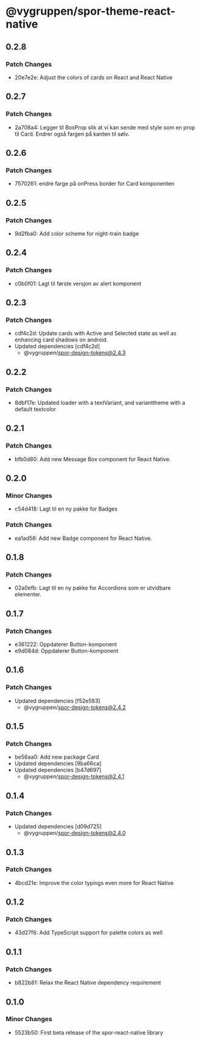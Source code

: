 # @vygruppen/spor-theme-react-native

## 0.2.8

### Patch Changes

- 20e7e2e: Adjust the colors of cards on React and React Native

## 0.2.7

### Patch Changes

- 2a708a4: Legger til BoxProp slik at vi kan sende med style som en prop til Card. Endrer også fargen på kanten til sølv.

## 0.2.6

### Patch Changes

- 7570261: endre farge på onPress border for Card komponenten

## 0.2.5

### Patch Changes

- 9d2fba0: Add color scheme for night-train badge

## 0.2.4

### Patch Changes

- c0b0f01: Lagt til første versjon av alert komponent

## 0.2.3

### Patch Changes

- cdf4c2d: Update cards with Active and Selected state as well as enhancing card shadows on android.
- Updated dependencies [cdf4c2d]
  - @vygruppen/spor-design-tokens@2.4.3

## 0.2.2

### Patch Changes

- 8dbf17e: Updated loader with a textVariant, and varianttheme with a default textcolor

## 0.2.1

### Patch Changes

- bfb0d80: Add new Message Box component for React Native.

## 0.2.0

### Minor Changes

- c54d418: Lagt til en ny pakke for Badges

### Patch Changes

- ea1ad58: Add new Badge component for React Native.

## 0.1.8

### Patch Changes

- 02a0efb: Lagt til en ny pakke for Accordions som er utvidbare elementer.

## 0.1.7

### Patch Changes

- e361222: Oppdaterer Button-komponent
- e9d084d: Oppdaterer Button-komponent

## 0.1.6

### Patch Changes

- Updated dependencies [f52e583]
  - @vygruppen/spor-design-tokens@2.4.2

## 0.1.5

### Patch Changes

- be56aa0: Add new package Card
- Updated dependencies [9ba66ca]
- Updated dependencies [b47d697]
  - @vygruppen/spor-design-tokens@2.4.1

## 0.1.4

### Patch Changes

- Updated dependencies [d09d725]
  - @vygruppen/spor-design-tokens@2.4.0

## 0.1.3

### Patch Changes

- 4bcd21e: Improve the color typings even more for React Native

## 0.1.2

### Patch Changes

- 43d27f6: Add TypeScript support for palette colors as well

## 0.1.1

### Patch Changes

- b822b81: Relax the React Native dependency requirement

## 0.1.0

### Minor Changes

- 5523b50: First beta release of the spor-react-native library
